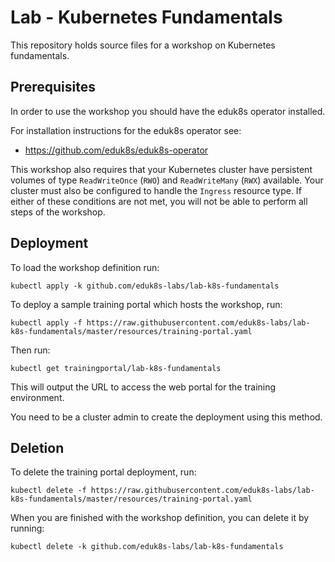 Lab - Kubernetes Fundamentals
=============================

This repository holds source files for a workshop on Kubernetes fundamentals.

Prerequisites
-------------

In order to use the workshop you should have the eduk8s operator installed.

For installation instructions for the eduk8s operator see:

* https://github.com/eduk8s/eduk8s-operator

This workshop also requires that your Kubernetes cluster have persistent
volumes of type ``ReadWriteOnce`` (``RWO``) and ``ReadWriteMany`` (``RWX``)
available. Your cluster must also be configured to handle the ``Ingress``
resource type. If either of these conditions are not met, you will not be
able to perform all steps of the workshop.

Deployment
----------

To load the workshop definition run:

```
kubectl apply -k github.com/eduk8s-labs/lab-k8s-fundamentals
```

To deploy a sample training portal which hosts the workshop, run:

```
kubectl apply -f https://raw.githubusercontent.com/eduk8s-labs/lab-k8s-fundamentals/master/resources/training-portal.yaml
```

Then run:

```
kubectl get trainingportal/lab-k8s-fundamentals
```

This will output the URL to access the web portal for the training environment.

You need to be a cluster admin to create the deployment using this method.

Deletion
--------

To delete the training portal deployment, run:

```
kubectl delete -f https://raw.githubusercontent.com/eduk8s-labs/lab-k8s-fundamentals/master/resources/training-portal.yaml
```

When you are finished with the workshop definition, you can delete it by running:

```
kubectl delete -k github.com/eduk8s-labs/lab-k8s-fundamentals
